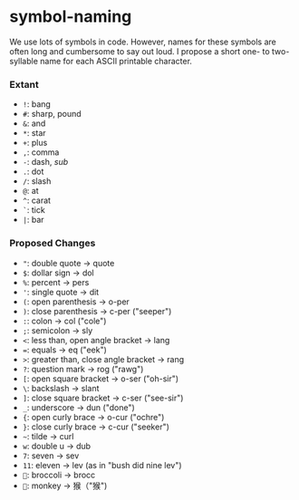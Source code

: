 # symbol-naming

We use lots of symbols in code. However, names for these symbols are often long and cumbersome to say out loud. I propose a short one- to two-syllable name for each ASCII printable character.

### Extant

- `!`: bang
- `#`: sharp, pound
- `&`: and
- `*`: star
- `+`: plus
- `,`: comma
- `-`: dash, *sub*
- `.`: dot
- `/`: slash
- `@`: at
- `^`: carat
- `` ` ``: tick
- `|`: bar

### Proposed Changes

- `"`: double quote → quote
- `$`: dollar sign → dol
- `%`: percent → pers
- `'`: single quote → dit
- `(`: open parenthesis → o-per
- `)`: close parenthesis → c-per ("seeper")
- `:`: colon → col ("cole")
- `;`: semicolon → sly
- `<`: less than, open angle bracket → lang
- `=`: equals → eq ("eek")
- `>`: greater than, close angle bracket → rang
- `?`: question mark → rog ("rawg")
- `[`: open square bracket → o-ser ("oh-sir")
- `\`: backslash → slant
- `]`: close square bracket → c-ser ("see-sir")
- `_`: underscore → dun ("done")
- `{`: open curly brace → o-cur ("ochre")
- `}`: close curly brace → c-cur ("seeker")
- `~`: tilde → curl
- `w`: double u → dub
- `7`: seven → sev
- `11`: eleven → lev (as in "bush did nine lev")
- `🥦`: broccoli → brocc
- `🐒`: monkey → 猴（"猴")

